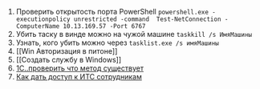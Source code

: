 1. Проверить открытость порта PowerShell `powershell.exe -executionpolicy unrestricted -command  Test-NetConnection -ComputerName 10.13.169.57 -Port 6767`
2. Убить таску в винде можно на чужой машине `taskkill /s ИмяМашины`
3. Узнать, кого убить можно через `tasklist.exe /s имяМашины`
4. [[Win Авторизация в питоне]]
5. [[Создать службу в Windows]]
6. [1С..проверить что метод существует](1С..проверить%20что%20метод%20существует.md)
7. [Как дать доступ к ИТС сотрудникам](https://portal.1c.ru/subscribers/current-subscriber/invites)
